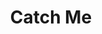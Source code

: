 ---
# leave the value as empty string if you dont wanna render it.
title: "Catch Me" #Required
image: "catchme.png" #Required
codebaseUrl: "https://github.com/noobyco/catchme" #optional
projectUrl: "" #optional
videoUrl: "" #optional
description: "A game which you can really touch by your hand, meet Catch Me. Currently this game supports duo mode in which each player has to target green led situated opposite to each player. On running the script, by default game will be in main menu mode. To start the game both players have to press the button at the same time for one second at least. Total of five points to win the game, blue Led placed at the middle indicates game point by blinking. Green led towards player side will blink faster if the player wins the game. This game is totally written in python3. Raspberry pi is used as the brain of this game." #Required
---